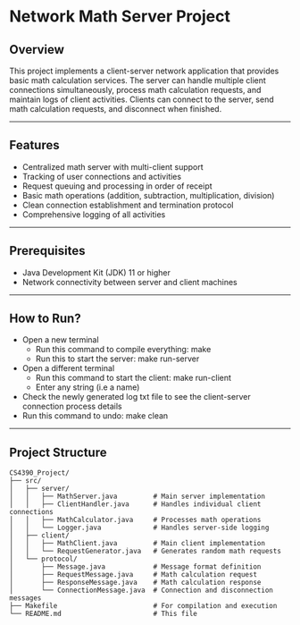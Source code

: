 # Network Math Server Project

## Overview
This project implements a client-server network application that provides basic math calculation services. The server can handle multiple client connections simultaneously, process math calculation requests, and maintain logs of client activities. Clients can connect to the server, send math calculation requests, and disconnect when finished.

---

## Features

- Centralized math server with multi-client support  
- Tracking of user connections and activities  
- Request queuing and processing in order of receipt  
- Basic math operations (addition, subtraction, multiplication, division)  
- Clean connection establishment and termination protocol  
- Comprehensive logging of all activities  

---

## Prerequisites

- Java Development Kit (JDK) 11 or higher  
- Network connectivity between server and client machines  

---

## How to Run?

- Open a new terminal
  - Run this command to compile everything: make
  - Run this to start the server: make run-server
- Open a different terminal
  - Run this command to start the client: make run-client
  - Enter any string (i.e a name)
- Check the newly generated log txt file to see the client-server connection process details
- Run this command to undo: make clean


---

## Project Structure

```plaintext
CS4390_Project/
├── src/
│   ├── server/
│   │   ├── MathServer.java         # Main server implementation
│   │   ├── ClientHandler.java      # Handles individual client connections
│   │   ├── MathCalculator.java     # Processes math operations
│   │   └── Logger.java             # Handles server-side logging
│   ├── client/
│   │   ├── MathClient.java         # Main client implementation
│   │   └── RequestGenerator.java   # Generates random math requests
│   └── protocol/
│       ├── Message.java            # Message format definition
│       ├── RequestMessage.java     # Math calculation request
│       ├── ResponseMessage.java    # Math calculation response
│       └── ConnectionMessage.java  # Connection and disconnection messages
├── Makefile                        # For compilation and execution
└── README.md                       # This file


